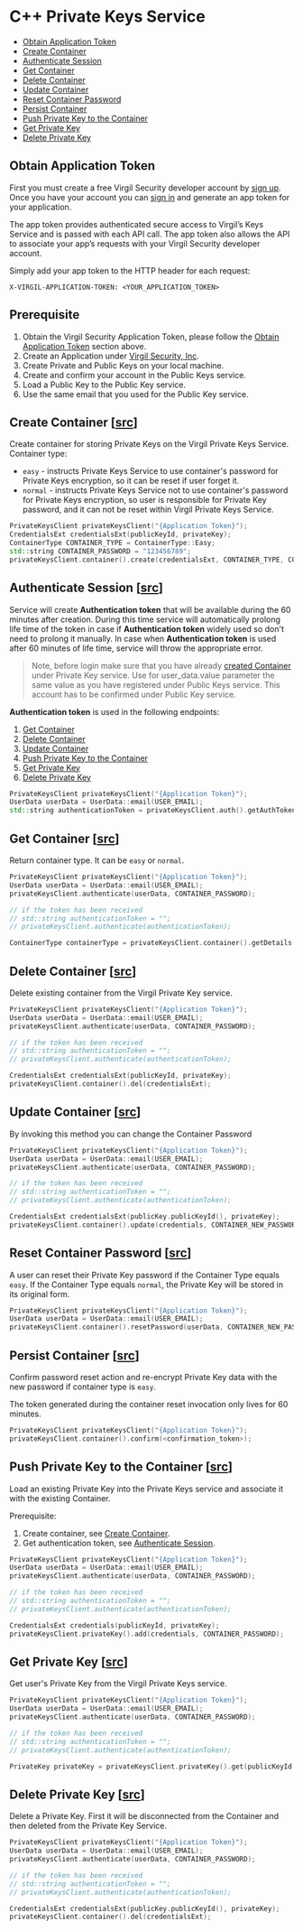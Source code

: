 # С++ Private Keys Service

- [Obtain Application Token](#obtain-application-token)
- [Create Container](#create-container)
- [Authenticate Session](#authenticate-session)
- [Get Container](#get-container)
- [Delete Container](#delete-container)
- [Update Container](#update-container)
- [Reset Container Password](#reset-container-password)
- [Persist Container](#persist-container)
- [Push Private Key to the Container](#push-private-key)
- [Get Private Key](#get-private-key)
- [Delete Private Key](#delete-private-key)


## <a name="obtain-application-token"></a> Obtain Application Token

First you must create a free Virgil Security developer account by [sign up](https://virgilsecurity.com/account/signup). Once you have your account you can [sign in](https://virgilsecurity.com/account/signin) and generate an app token for your application.

The app token provides authenticated secure access to Virgil’s Keys Service and is passed with each API call. The app token also allows the API to associate your app’s requests with your Virgil Security developer account.

Simply add your app token to the HTTP header for each request:

```
X-VIRGIL-APPLICATION-TOKEN: <YOUR_APPLICATION_TOKEN>
```

## Prerequisite

1. Obtain the Virgil Security Application Token, please follow the [Obtain Application Token](#obtain-application-token) section above.
1. Create an Application under [Virgil Security, Inc](https://virgilsecurity.com/dashboard).
1. Create Private and Public Keys on your local machine.
1. Create and confirm your account in the Public Keys service.
1. Load a Public Key to the Public Key service.
1. Use the same email that you used for the Public Key service.


## <a name="create-container"></a> Create Container \[[src](https://github.com/VirgilSecurity/virgil-sdk-cpp/blob/develop/examples/src/container_create.cxx)\]

Create container for storing Private Keys on the Virgil Private Keys Service.
Container type:
* `easy` - instructs Private Keys Service to use container's password for Private Keys encryption, so it can be reset if user forget it.
* `normal` - instructs Private Keys Service not to use container's password for Private Keys encryption, so user is responsible for Private Key password, and it can not be reset within Virgil Private Keys Service.

```cpp
PrivateKeysClient privateKeysClient("{Application Token}");
CredentialsExt credentialsExt(publicKeyId, privateKey);
ContainerType CONTAINER_TYPE = ContainerType::Easy;
std::string CONTAINER_PASSWORD = "123456789";
privateKeysClient.container().create(credentialsExt, CONTAINER_TYPE, CONTAINER_PASSWORD);
```


## <a name="authenticate-session"></a> Authenticate Session \[[src](https://github.com/VirgilSecurity/virgil-sdk-cpp/blob/develop/examples/src/authenticate.cxx)\]

Service will create **Authentication token** that will be available during the 60 minutes after creation. During this time service will automatically prolong life time of the token in case if **Authentication token** widely used so don't need to prolong it manually. In case when **Authentication token** is used after 60 minutes of life time, service will throw the appropriate error.

> Note, before login make sure that you have already [created Container](#create-container) under Private Key service. Use for user_data.value parameter the same value as you have registered under Public Keys service. This account has to be confirmed under Public Key service.

**Authentication token** is used in the following endpoints:

1. [Get Container](#get-container)
1. [Delete Container](#delete-container)
1. [Update Container](#update-container)
1. [Push Private Key to the Container](#push-private-key)
1. [Get Private Key](#get-private-key)
1. [Delete Private Key](#delete-private-key)

```cpp
PrivateKeysClient privateKeysClient("{Application Token}");
UserData userData = UserData::email(USER_EMAIL);
std::string authenticationToken = privateKeysClient.auth().getAuthToken(userData, CONTAINER_PASSWORD);
```


## <a name="get-container"></a> Get Container \[[src](https://github.com/VirgilSecurity/virgil-sdk-cpp/blob/develop/examples/src/container_info_get.cxx)\]

Return container type. It can be `easy` or `normal`.

```cpp
PrivateKeysClient privateKeysClient("{Application Token}");
UserData userData = UserData::email(USER_EMAIL);
privateKeysClient.authenticate(userData, CONTAINER_PASSWORD);

// if the token has been received
// std::string authenticationToken = "";
// privateKeysClient.authenticate(authenticationToken);

ContainerType containerType = privateKeysClient.container().getDetails(publicKeyId);
```


## <a name="delete-container"></a> Delete Container \[[src](https://github.com/VirgilSecurity/virgil-sdk-cpp/blob/develop/examples/src/container_delete.cxx)\]

Delete existing container from the Virgil Private Key service.

```cpp
PrivateKeysClient privateKeysClient("{Application Token}");
UserData userData = UserData::email(USER_EMAIL);
privateKeysClient.authenticate(userData, CONTAINER_PASSWORD);

// if the token has been received
// std::string authenticationToken = "";
// privateKeysClient.authenticate(authenticationToken);

CredentialsExt credentialsExt(publicKeyId, privateKey);
privateKeysClient.container().del(credentialsExt);
```


## <a name="update-container"></a> Update Container \[[src](https://github.com/VirgilSecurity/virgil-sdk-cpp/blob/develop/examples/src/container_update.cxx)\]

By invoking this method you can change the Container Password

```cpp
PrivateKeysClient privateKeysClient("{Application Token}");
UserData userData = UserData::email(USER_EMAIL);
privateKeysClient.authenticate(userData, CONTAINER_PASSWORD);

// if the token has been received
// std::string authenticationToken = "";
// privateKeysClient.authenticate(authenticationToken);

CredentialsExt credentialsExt(publicKey.publicKeyId(), privateKey);
privateKeysClient.container().update(credentials, CONTAINER_NEW_PASSWORD);
```

## <a name="reset-container-password"></a> Reset Container Password \[[src](https://github.com/VirgilSecurity/virgil-sdk-cpp/blob/develop/examples/src/container_reset_password.cxx)\]

A user can reset their Private Key password if the Container Type equals `easy`.
If the Container Type equals `normal`, the Private Key will be stored in its original form.

```cpp
PrivateKeysClient privateKeysClient("{Application Token}");
UserData userData = UserData::email(USER_EMAIL);
privateKeysClient.container().resetPassword(userData, CONTAINER_NEW_PASSWORD);
```


## <a name="persist-container"></a> Persist Container \[[src](https://github.com/VirgilSecurity/virgil-sdk-cpp/blob/develop/examples/src/container_confirm.cxx)\]

Confirm password reset action and re-encrypt Private Key data with the new password if
container type is `easy`.

The token generated during the container reset invocation only lives for 60 minutes.

```cpp
PrivateKeysClient privateKeysClient("{Application Token}");
privateKeysClient.container().confirm(<confirmation_token>);
```


## <a name="push-private-key"></a> Push Private Key to the Container \[[src](https://github.com/VirgilSecurity/virgil-sdk-cpp/blob/develop/examples/src/private_key_add.cxx)\]

Load an existing Private Key into the Private Keys service and associate it with the existing Container.

Prerequisite:

1. Create container, see [Create Container](#create-container).
1. Get authentication token, see [Authenticate Session](#authenticate-session).

```cpp
PrivateKeysClient privateKeysClient("{Application Token}");
UserData userData = UserData::email(USER_EMAIL);
privateKeysClient.authenticate(userData, CONTAINER_PASSWORD);

// if the token has been received
// std::string authenticationToken = "";
// privateKeysClient.authenticate(authenticationToken);

CredentialsExt credentials(publicKeyId, privateKey);
privateKeysClient.privateKey().add(credentials, CONTAINER_PASSWORD);
```


## <a name="get-private-key"></a> Get Private Key \[[src](https://github.com/VirgilSecurity/virgil-sdk-cpp/blob/develop/examples/src/private_key_get.cxx)\]

Get user's Private Key from the Virgil Private Keys service.

```cpp
PrivateKeysClient privateKeysClient("{Application Token}");
UserData userData = UserData::email(USER_EMAIL);
privateKeysClient.authenticate(userData, CONTAINER_PASSWORD);

// if the token has been received
// std::string authenticationToken = "";
// privateKeysClient.authenticate(authenticationToken);

PrivateKey privateKey = privateKeysClient.privateKey().get(publicKeyId, CONTAINER_PASSWORD);
```


## <a name="delete-private-key"></a> Delete Private Key \[[src](https://github.com/VirgilSecurity/virgil-sdk-cpp/blob/develop/examples/src/private_key_delete.cxx)\]

Delete a Private Key. First it will be disconnected from the Container and then deleted from the Private Key Service.

```cpp
PrivateKeysClient privateKeysClient("{Application Token}");
UserData userData = UserData::email(USER_EMAIL);
privateKeysClient.authenticate(userData, CONTAINER_PASSWORD);

// if the token has been received
// std::string authenticationToken = "";
// privateKeysClient.authenticate(authenticationToken);

CredentialsExt credentialsExt(publicKey.publicKeyId(), privateKey);
privateKeysClient.container().del(credentialsExt);
```
